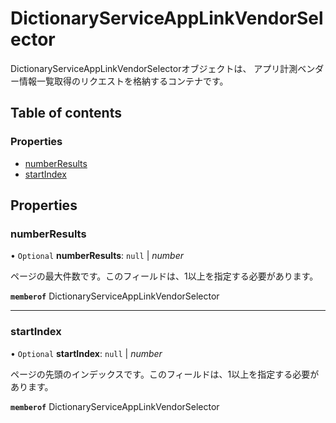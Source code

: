 # DictionaryServiceAppLinkVendorSelector


<div lang=\"ja\">DictionaryServiceAppLinkVendorSelectorオブジェクトは、 アプリ計測ベンダー情報一覧取得のリクエストを格納するコンテナです。</div> 

## Table of contents

### Properties

- [numberResults](dictionaryserviceapplinkvendorselector.md#numberresults)
- [startIndex](dictionaryserviceapplinkvendorselector.md#startindex)

## Properties

### numberResults

• `Optional` **numberResults**: ``null`` \| *number*

<div lang=\"ja\">ページの最大件数です。このフィールドは、1以上を指定する必要があります。</div> 

**`memberof`** DictionaryServiceAppLinkVendorSelector

___

### startIndex

• `Optional` **startIndex**: ``null`` \| *number*

<div lang=\"ja\">ページの先頭のインデックスです。このフィールドは、1以上を指定する必要があります。</div> 

**`memberof`** DictionaryServiceAppLinkVendorSelector
